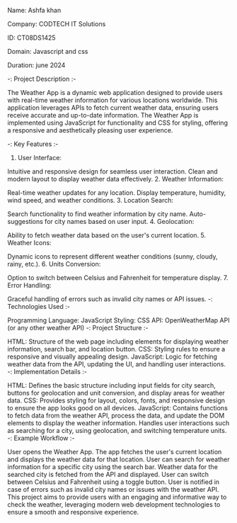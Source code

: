 Name: Ashfa khan

Company: CODTECH IT Solutions

ID: CT08DS1425

Domain: Javascript and css

Duration: june  2024





-: Project Description :-

The Weather App is a dynamic web application designed to provide users with real-time weather information for various locations worldwide. This application leverages APIs to fetch current weather data, ensuring users receive accurate and up-to-date information. The Weather App is implemented using JavaScript for functionality and CSS for styling, offering a responsive and aesthetically pleasing user experience.

-: Key Features :-

1. User Interface:

Intuitive and responsive design for seamless user interaction.
Clean and modern layout to display weather data effectively.
2. Weather Information:

Real-time weather updates for any location.
Display temperature, humidity, wind speed, and weather conditions.
3. Location Search:

Search functionality to find weather information by city name.
Auto-suggestions for city names based on user input.
4. Geolocation:

Ability to fetch weather data based on the user's current location.
5. Weather Icons:

Dynamic icons to represent different weather conditions (sunny, cloudy, rainy, etc.).
6. Units Conversion:

Option to switch between Celsius and Fahrenheit for temperature display.
7. Error Handling:

Graceful handling of errors such as invalid city names or API issues.
-: Technologies Used :-

Programming Language: JavaScript
Styling: CSS
API: OpenWeatherMap API (or any other weather API)
-: Project Structure :-

HTML: Structure of the web page including elements for displaying weather information, search bar, and location button.
CSS: Styling rules to ensure a responsive and visually appealing design.
JavaScript: Logic for fetching weather data from the API, updating the UI, and handling user interactions.
-: Implementation Details :-

HTML: Defines the basic structure including input fields for city search, buttons for geolocation and unit conversion, and display areas for weather data.
CSS: Provides styling for layout, colors, fonts, and responsive design to ensure the app looks good on all devices.
JavaScript: Contains functions to fetch data from the weather API, process the data, and update the DOM elements to display the weather information. Handles user interactions such as searching for a city, using geolocation, and switching temperature units.
-: Example Workflow :-

User opens the Weather App.
The app fetches the user's current location and displays the weather data for that location.
User can search for weather information for a specific city using the search bar.
Weather data for the searched city is fetched from the API and displayed.
User can switch between Celsius and Fahrenheit using a toggle button.
User is notified in case of errors such as invalid city names or issues with the weather API.
This project aims to provide users with an engaging and informative way to check the weather, leveraging modern web development technologies to ensure a smooth and responsive experience.
